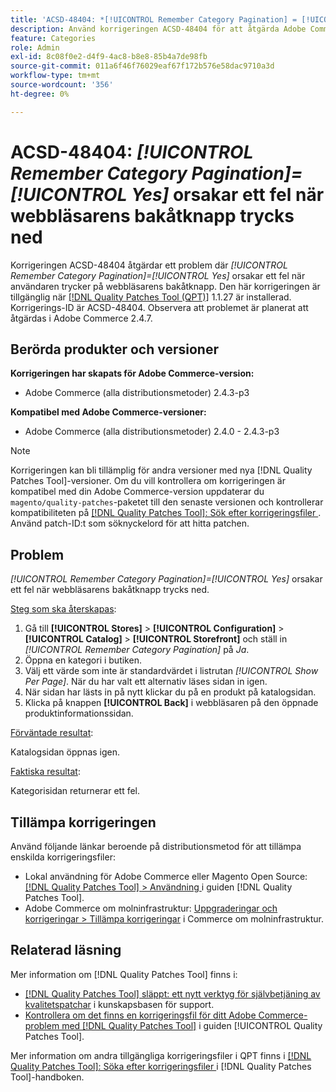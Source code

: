 ```yaml
---
title: 'ACSD-48404: *[!UICONTROL Remember Category Pagination] = [!UICONTROL Yes]* orsakar fel när webbläsarens bakåtknapp trycks ned'
description: Använd korrigeringen ACSD-48404 för att åtgärda Adobe Commerce-problemet där *[!UICONTROL Remember Category Pagination] = [!UICONTROL Yes]* orsakar ett fel när webbläsarens knapp trycks ned.
feature: Categories
role: Admin
exl-id: 8c08f0e2-d4f9-4ac8-b8e8-85b4a7de98fb
source-git-commit: 011a6f46f76029eaf67f172b576e58dac9710a3d
workflow-type: tm+mt
source-wordcount: '356'
ht-degree: 0%

---
```


# ACSD-48404: *[!UICONTROL Remember Category Pagination]=[!UICONTROL Yes]* orsakar ett fel när webbläsarens bakåtknapp trycks ned

Korrigeringen ACSD-48404 åtgärdar ett problem där *[!UICONTROL Remember Category Pagination]=[!UICONTROL Yes]* orsakar ett fel när användaren trycker på webbläsarens bakåtknapp. Den här korrigeringen är tillgänglig när [[!DNL Quality Patches Tool (QPT)]](https://experienceleague.adobe.com/en/docs/commerce-operations/tools/quality-patches-tool/quality-patches-tool-to-self-serve-quality-patches) 1.1.27 är installerad. Korrigerings-ID är ACSD-48404. Observera att problemet är planerat att åtgärdas i Adobe Commerce 2.4.7.

## Berörda produkter och versioner

**Korrigeringen har skapats för Adobe Commerce-version:**

* Adobe Commerce (alla distributionsmetoder) 2.4.3-p3

**Kompatibel med Adobe Commerce-versioner:**

* Adobe Commerce (alla distributionsmetoder) 2.4.0 - 2.4.3-p3

>[!NOTE]
>
>Korrigeringen kan bli tillämplig för andra versioner med nya [!DNL Quality Patches Tool]-versioner. Om du vill kontrollera om korrigeringen är kompatibel med din Adobe Commerce-version uppdaterar du `magento/quality-patches`-paketet till den senaste versionen och kontrollerar kompatibiliteten på [[!DNL Quality Patches Tool]: Sök efter korrigeringsfiler ](https://experienceleague.adobe.com/tools/commerce-quality-patches/index.html). Använd patch-ID:t som söknyckelord för att hitta patchen.

## Problem

*[!UICONTROL Remember Category Pagination]=[!UICONTROL Yes]* orsakar ett fel när webbläsarens bakåtknapp trycks ned.


<u>Steg som ska återskapas</u>:

1. Gå till **[!UICONTROL Stores]** > **[!UICONTROL Configuration]** > **[!UICONTROL Catalog]** > **[!UICONTROL Storefront]** och ställ in *[!UICONTROL Remember Category Pagination]* på *Ja*.
1. Öppna en kategori i butiken.
1. Välj ett värde som inte är standardvärdet i listrutan *[!UICONTROL Show Per Page]*. När du har valt ett alternativ läses sidan in igen.
1. När sidan har lästs in på nytt klickar du på en produkt på katalogsidan.
1. Klicka på knappen **[!UICONTROL Back]** i webbläsaren på den öppnade produktinformationssidan.

<u>Förväntade resultat</u>:

Katalogsidan öppnas igen.

<u>Faktiska resultat</u>:

Kategorisidan returnerar ett fel.

## Tillämpa korrigeringen

Använd följande länkar beroende på distributionsmetod för att tillämpa enskilda korrigeringsfiler:

* Lokal användning för Adobe Commerce eller Magento Open Source: [[!DNL Quality Patches Tool] > Användning ](/help/tools/quality-patches-tool/usage.md) i guiden [!DNL Quality Patches Tool].
* Adobe Commerce om molninfrastruktur: [Uppgraderingar och korrigeringar > Tillämpa korrigeringar](https://experienceleague.adobe.com/docs/commerce-cloud-service/user-guide/develop/upgrade/apply-patches.html) i Commerce om molninfrastruktur.

## Relaterad läsning

Mer information om [!DNL Quality Patches Tool] finns i:

* [[!DNL Quality Patches Tool] släppt: ett nytt verktyg för självbetjäning av kvalitetspatchar](https://experienceleague.adobe.com/en/docs/commerce-operations/tools/quality-patches-tool/quality-patches-tool-to-self-serve-quality-patches) i kunskapsbasen för support.
* [Kontrollera om det finns en korrigeringsfil för ditt Adobe Commerce-problem med  [!DNL Quality Patches Tool]](/help/tools/quality-patches-tool/patches-available-in-qpt/check-patch-for-magento-issue-with-magento-quality-patches.md) i guiden [!UICONTROL Quality Patches Tool].


Mer information om andra tillgängliga korrigeringsfiler i QPT finns i [[!DNL Quality Patches Tool]: Söka efter korrigeringsfiler ](https://experienceleague.adobe.com/tools/commerce-quality-patches/index.html) i [!DNL Quality Patches Tool]-handboken.
